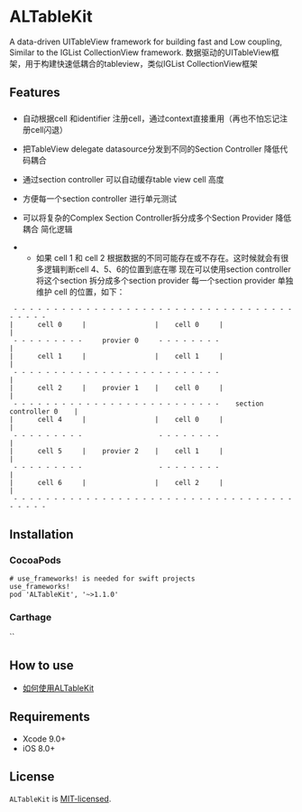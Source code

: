 # ALTableKit

A data-driven UITableView framework for building fast and Low coupling, Similar to the IGList CollectionView framework.
数据驱动的UITableView框架，用于构建快速低耦合的tableview，类似IGList CollectionView框架

## Features

### 

* 自动根据cell 和identifier 注册cell，通过context直接重用（再也不怕忘记注册cell闪退）
* 把TableView delegate datasource分发到不同的Section Controller 降低代码耦合
* 通过section controller 可以自动缓存table view cell 高度
* 方便每一个section controller 进行单元测试
* 可以将复杂的Complex Section Controller拆分成多个Section Provider 降低耦合 简化逻辑

* * 如果 cell 1 和 cell 2 根据数据的不同可能存在或不存在。这时候就会有很多逻辑判断cell 4、5、6的位置到底在哪
   现在可以使用section controller将这个section 拆分成多个section provider 
   每一个section provider 单独维护 cell 的位置，如下：

```
 - - - - - - - - - - - - - - - - - - - - - - - - - - - - - - - - - - - - - - - - 
|      cell 0     |                 |    cell 0     |                           |
 - - - - - - - - -     provier 0     - - - - - - - -                            |
|      cell 1     |                 |    cell 1     |                           |
 - - - - - - - - - - - - - - - - - - - - - - - - - -                            |
|      cell 2     |    provier 1    |    cell 0     |                           |
 - - - - - - - - - - - - - - - - - - - - - - - - - -    section controller 0    |
|      cell 4     |                 |    cell 0     |                           |
 - - - - - - - - -                   - - - - - - - -                            |
|      cell 5     |    provier 2    |    cell 1     |                           |
 - - - - - - - - -                   - - - - - - - -                            |
|      cell 6     |                 |    cell 2     |                           |
 - - - - - - - - - - - - - - - - - - - - - - - - - - - - - - - - - - - - - - - - 
```

### 

## Installation

### CocoaPods
```
# use_frameworks! is needed for swift projects
use_frameworks!
pod 'ALTableKit', '~>1.1.0'
```

### Carthage
``

## How to use

* [如何使用ALTableKit](https://github.com/wanyawan/ALTableKit/wiki/%E5%A6%82%E4%BD%95%E4%BD%BF%E7%94%A8ALTableKit)

## Requirements

- Xcode 9.0+
- iOS 8.0+

## License

`ALTableKit` is [MIT-licensed](./LICENSE).
